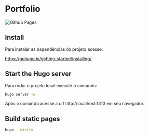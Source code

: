 # Portfolio

![Github Pages](https://github.com/jussarasoares/jussarasoares.github.io/workflows/Github%20Pages/badge.svg)

## Install

Para instalar as dependências do projeto acesse:

https://gohugo.io/getting-started/installing/

## Start the Hugo server

Para rodar o projeto local execute o comando:

```sh
hugo server -w
```

Após o comando acesse a url http://localhost:1313 em seu navegador.

## Build static pages

```sh
hugo --minify
```

